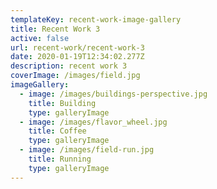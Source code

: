 ```yaml
---
templateKey: recent-work-image-gallery
title: Recent Work 3
active: false
url: recent-work/recent-work-3
date: 2020-01-19T12:34:02.277Z
description: recent work 3
coverImage: /images/field.jpg
imageGallery:
  - image: /images/buildings-perspective.jpg
    title: Building
    type: galleryImage
  - image: /images/flavor_wheel.jpg
    title: Coffee
    type: galleryImage
  - image: /images/field-run.jpg
    title: Running
    type: galleryImage
---
```


